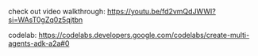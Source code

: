 check out video walkthrough: https://youtu.be/fd2vmQdJWWI?si=WAsT0gZq0z5qjtbn

codelab:  https://codelabs.developers.google.com/codelabs/create-multi-agents-adk-a2a#0
